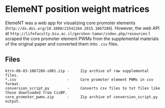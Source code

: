 # ElemeNT position weight matrices

ElemeNT was a web app for visualizing core promoter elements (`http://dx.doi.org/10.1080/21541264.2015.1067286`). However, the web API at `http://lifefaculty.biu.ac.il/gershon-tamar/index.php/resources` I scraped the core promoter element PWMs from the supplemental materials of the original paper and converted them into `.csv` files.

## Files

```
ktrn-06-03-1067286-s001.zip -     Zip archive of raw supplemental files.
*.csv                       -     Core promoter element PWMs in csv format.
conversion_script.py        -     Converts csv files to txt files like those downloaded from CisBP.
core_promoter_pwms.zip      -     Zip archive of conversion_script.py output.
```